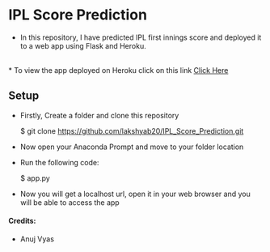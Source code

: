 <h1>IPL Score Prediction</h1>

* In this repository, I have predicted IPL first innings score and deployed it to a web app using Flask and Heroku.

<br>
* To view the app deployed on Heroku click on this link 
<a href="https://ipl-score-prediction-app.herokuapp.com/"> Click Here</a> 
<br>
<h2>Setup</h2>

* Firstly, Create a folder and clone this repository
	
	$ git clone https://github.com/lakshyab20/IPL_Score_Prediction.git

* Now open your Anaconda Prompt and move to your folder location

* Run the following code:

	$ app.py

* Now you will get a localhost url, open it in your web browser and you will be able to access the app

<h4>Credits:</h4>

* Anuj Vyas 